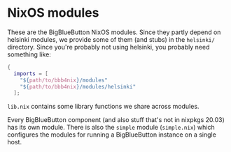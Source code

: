 # NixOS modules

These are the BigBlueButton NixOS modules.
Since they partly depend on helsinki modules, we provide some of them (and stubs) in the `helsinki/` directory.
Since you're probably not using helsinki, you probably need something like:
```nix
{
  imports = [
    "${path/to/bbb4nix}/modules"
    "${path/to/bbb4nix}/modules/helsinki"
  ];
```

`lib.nix` contains some library functions we share across modules.

Every BigBlueButton component (and also stuff that's not in nixpkgs 20.03) has its own module.
There is also the `simple` module (`simple.nix`) which configures the modules for running a BigBlueButton instance on a single host.
